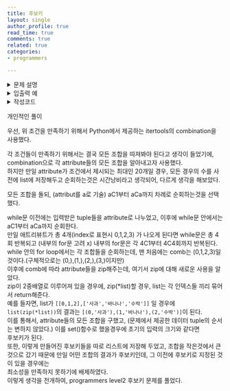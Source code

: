 ```yaml
---
title: 후보키
layout: single
author_profile: true
read_time: true
comments: true
related: true
categories:
- programmers

---  
```


<details>
<summary>문제 설명</summary>
<div markdown="1">

프렌즈대학교 컴퓨터공학과 조교인 제이지는 네오 학과장님의 지시로, 학생들의 인적사항을 정리하는 업무를 담당하게 되었다.  

그의 학부 시절 프로그래밍 경험을 되살려, 모든 인적사항을 데이터베이스에 넣기로 하였고, 이를 위해 정리를 하던 중에 후보키(Candidate Key)에 대한 고민이 필요하게 되었다.  

후보키에 대한 내용이 잘 기억나지 않던 제이지는, 정확한 내용을 파악하기 위해 데이터베이스 관련 서적을 확인하여 아래와 같은 내용을 확인하였다.  

관계 데이터베이스에서 릴레이션(Relation)의 튜플(Tuple)을 유일하게 식별할 수 있는 속성(Attribute) 또는 속성의 집합 중, 다음 두 성질을 만족하는 것을 후보 키(Candidate Key)라고 한다.  
유일성(uniqueness) : 릴레이션에 있는 모든 튜플에 대해 유일하게 식별되어야 한다.  
최소성(minimality) : 유일성을 가진 키를 구성하는 속성(Attribute) 중 하나라도 제외하는 경우 유일성이 깨지는 것을 의미한다. 즉, 릴레이션의 모든 튜플을 유일하게 식별하는 데 꼭 필요한 속성들로만 구성되어야 한다.  
제이지를 위해, 아래와 같은 학생들의 인적사항이 주어졌을 때, 후보 키의 최대 개수를 구하라.  

![image](https://user-images.githubusercontent.com/46666296/104194670-f5121d80-5464-11eb-9bcc-c0b481146528.png)  


위의 예를 설명하면, 학생의 인적사항 릴레이션에서 모든 학생은 각자 유일한 학번을 가지고 있다. 따라서 학번은 릴레이션의 후보 키가 될 수 있다.  
그다음 이름에 대해서는 같은 이름(apeach)을 사용하는 학생이 있기 때문에, 이름은 후보 키가 될 수 없다. 그러나, 만약 [이름, 전공]을 함께 사용한다면 릴레이션의 모든 튜플을 유일하게 식별 가능하므로 후보 키가 될 수 있게 된다.  
물론 [이름, 전공, 학년]을 함께 사용해도 릴레이션의 모든 튜플을 유일하게 식별할 수 있지만, 최소성을 만족하지 못하기 때문에 후보 키가 될 수 없다.  
따라서, 위의 학생 인적사항의 후보키는 학번, [이름, 전공] 두 개가 된다.  

릴레이션을 나타내는 문자열 배열 relation이 매개변수로 주어질 때, 이 릴레이션에서 후보 키의 개수를 return 하도록 solution 함수를 완성하라.  

제한사항  
relation은 2차원 문자열 배열이다.  
relation의 컬럼(column)의 길이는 1 이상 8 이하이며, 각각의 컬럼은 릴레이션의 속성을 나타낸다.  
relation의 로우(row)의 길이는 1 이상 20 이하이며, 각각의 로우는 릴레이션의 튜플을 나타낸다.  
relation의 모든 문자열의 길이는 1 이상 8 이하이며, 알파벳 소문자와 숫자로만 이루어져 있다.  
relation의 모든 튜플은 유일하게 식별 가능하다.(즉, 중복되는 튜플은 없다.)  
</div>
</details>
<details>
<summary>입출력 예</summary>
<div markdown="1">
입력:  

[["100","ryan","music","2"],    

 ["200","apeach","math","2"],    
 
 ["300","tube","computer","3"],    
 
 ["400","con","computer","4"],    
 
 ["500","muzi","music","3"],    
 
 ["600","apeach","music","2"]]

출력:  
2
 </div>
</details>
<details>
<summary>작성코드</summary>
<div markdown="1">

```python

  import copy
  from itertools import combinations

  def solution(relation):
      answer = []
      count=1
      add=True
      relist=set()
      attrib=[[]for i in range(len(relation[0]))] # ->애트리뷰트 나누는 리스트
      for i in relation:
          for idx, j in enumerate(i):
              if idx not in relist:
                  attrib[idx].append(j)
      temp=copy.deepcopy(attrib)
      while count<=len(attrib):
          c_list=combinations(range(len(attrib)),count)
          for comb in list(c_list):
              t_list=[attrib[idx] for idx in comb]
              temp=list(zip(*t_list))
              temp=set(list(temp))
              s_comb=''.join(list(map(str,list(comb))))
              if len(temp)==len(relation):
                  for i in answer:
                      checker=''.join(list(map(str,list(i))))
                      # answer중, comb에 포함이 된다면, 예) answer=[(0,),(1,2)], comb=(0,1)일 경우 comb는 무시되어야함.(이미 0이 key)
                      # 만일 comb=(2,3) 일 경우 answer들 중 일치하는 것이 없으므로, answer에 append해줌.
                      if inside(set(comb),set(i)):
                          add=False
                          break
                  if not answer or add:
                      answer.append(comb)
                  add=True
          count+=1
      return len(answer)
  def inside(comb, answer):
      return True if answer.issubset(comb) else False

```

</div>
</details>

개인적인 풀이  

우선, 위 조건을 만족하기 위해서 Python에서 제공하는 itertools의 combination을 사용했다.  

각 조건들이 만족하기 위해서는 결국 모든 조합을 따져봐야 된다고 생각이 들었기에, combination으로 각 attribute들의 모든 조합을 알아내고자 사용했다.  
하지만 만일 attribute가 조건에서 제시되는 최대인 20개일 경우, 모든 경우의 수를 사전에 list에 저장해두고 순회하는것은 시간낭비라고 생각되어, 다르게 생각을 해보았다.  

모든 조합을 돌되, (attribut를 a로 기술) aC1부터 aCa까지 차례로 순회하는것을 선택했다.  

while문 이전에는 입력받은 tuple들을 attribute로 나누었고, 이후에 while문 안에서는 aC1부터 aCa까지 순회한다.  
만일 애트리뷰트가 총 4개(index로 표현시 0,1,2,3) 가 나오게 된다면 while문은 총 4회 반복되고 (내부의 for문 고려 x) 내부의 for문은 각 4C1부터 4C4회까지 반복된다.  
while 안의 for loop에서는 각 조합들을 순회하는데, 맨 처음에는 comb는 (0,1,2,3)일 것이다.(구체적으로는 (0,),(1,),(2,),(3,)이지만)  
이후에 comb에 따라 attribute들을 zip해주는데, 여기서 zip에 대해 새로운 사용을 알았다.  
zip이 2중배열로 이루어져 있을 경우에, zip(\*list)할 경우, list는 각 인덱스들 끼리 묶어서 return해준다.  
예를 들자면, list가 ```[[0,1,2],['사과','바나나','수박']]``` 일 경우에 ```list(zip(*list))```의 결과는 ```[(0,'사과'),(1,'바나나'),(2,'수박')]```이 된다.  
이를 통해서, attribute들의 모든 조합을 구했고, (문제에서 제공한 데이터 tuple의 순서는 변하지 않았다.) 이를 set()함수로 했을경우에 초기의 입력의 크기와 같다면  
후보키가 된다.  
또한, 이렇게 만들어진 후보키들을 따로 리스트에 저장해 두었고, 조합을 작은것에서 큰것으로 갔기 때문에 만일 어떤 조합의 결과가 후보키인데, 그 이전에 후보키로 지정된 것이 있을 경우에는  
최소성을 만족하지 못하기에 배제하였다.  
이렇게 생각을 전개하여, programmers level2 후보키 문제를 풀었다.
